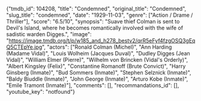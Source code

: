{"tmdb_id": 104208, "title": "Condemned", "original_title": "Condemned", "slug_title": "condemned", "date": "1929-11-03", "genre": ["Action / Drame / Thriller"], "score": "6.5/10", "synopsis": "Suave thief Colman is sent to Devil's Island, where he becomes romantically involved with the wife of sadistic warden Digges.", "image": "https://image.tmdb.org/t/p/w185_and_h278_bestv2/qrR5eFyf4fzgOSQ3gEqQ5CTEpYe.jpg", "actors": ["Ronald Colman (Michel)", "Ann Harding (Madame Vidal)", "Louis Wolheim (Jacques Duval)", "Dudley Digges (Jean Vidal)", "William Elmer (Pierre)", "Wilhelm von Brincken (Vidal's Orderly)", "Albert Kingsley (Felix)", "Constantine Romanoff (Brute Convict)", "Harry Ginsberg (Inmate)", "Bud Sommers (Inmate)", "Stephen Selznick (Inmate)", "Baldy Biuddle (Inmate)", "John George (Inmate)", "Arturo Kobe (Inmate)", "Emile Tramont (Inmate)"], "comments": [], "recommandations_id": [], "youtube_key": "notfound"}